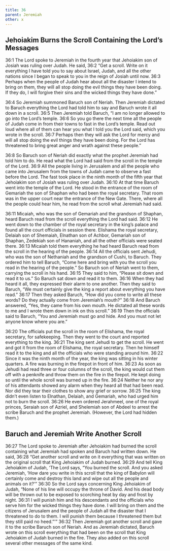 ```yaml
---
title: 36
parent: Jeremiah
other: x
---
```



## Jehoiakim Burns the Scroll Containing the Lord’s Messages

<a name="36:1">36:1</a> The Lord spoke to Jeremiah in the fourth year that Jehoiakim son of Josiah was ruling over Judah. He said, <a name="36:2">36:2</a> “Get a scroll. Write on it everything I have told you to say about Israel, Judah, and all the other nations since I began to speak to you in the reign of Josiah until now. <a name="36:3">36:3</a> Perhaps when the people of Judah hear about all the disaster I intend to bring on them, they will all stop doing the evil things they have been doing. If they do, I will forgive their sins and the wicked things they have done.”

<a name="36:4">36:4</a> So Jeremiah summoned Baruch son of Neriah. Then Jeremiah dictated to Baruch everything the Lord had told him to say and Baruch wrote it all down in a scroll. <a name="36:5">36:5</a> Then Jeremiah told Baruch, “I am no longer allowed to go into the Lord’s temple. <a name="36:6">36:6</a> So you go there the next time all the people of Judah come in from their towns to fast in the Lord’s temple. Read out loud where all of them can hear you what I told you the Lord said, which you wrote in the scroll. <a name="36:7">36:7</a> Perhaps then they will ask the Lord for mercy and will all stop doing the evil things they have been doing. For the Lord has threatened to bring great anger and wrath against these people.”

<a name="36:8">36:8</a> So Baruch son of Neriah did exactly what the prophet Jeremiah had told him to do. He read what the Lord had said from the scroll in the temple of the Lord. <a name="36:9">36:9</a> All the people living in Jerusalem and all the people who came into Jerusalem from the towns of Judah came to observe a fast before the Lord. The fast took place in the ninth month of the fifth year that Jehoiakim son of Josiah was ruling over Judah. <a name="36:10">36:10</a> At that time Baruch went into the temple of the Lord. He stood in the entrance of the room of Gemariah the son of Shaphan who had been the royal secretary. That room was in the upper court near the entrance of the New Gate. There, where all the people could hear him, he read from the scroll what Jeremiah had said.

<a name="36:11">36:11</a> Micaiah, who was the son of Gemariah and the grandson of Shaphan, heard Baruch read from the scroll everything the Lord had said. <a name="36:12">36:12</a> He went down to the chamber of the royal secretary in the king’s palace and found all the court officials in session there. Elishama the royal secretary, Delaiah son of Shemaiah, Elnathan son of Achbor, Gemariah son of Shaphan, Zedekiah son of Hananiah, and all the other officials were seated there. <a name="36:13">36:13</a> Micaiah told them everything he had heard Baruch read from the scroll in the hearing of the people. <a name="36:14">36:14</a> All the officials sent Jehudi, who was the son of Nethaniah and the grandson of Cushi, to Baruch. They ordered him to tell Baruch, “Come here and bring with you the scroll you read in the hearing of the people.” So Baruch son of Neriah went to them, carrying the scroll in his hand. <a name="36:15">36:15</a> They said to him, “Please sit down and read it to us.” So Baruch sat down and read it to them. <a name="36:16">36:16</a> When they had heard it all, they expressed their alarm to one another. Then they said to Baruch, “We must certainly give the king a report about everything you have read.” <a name="36:17">36:17</a> Then they asked Baruch, “How did you come to write all these words? Do they actually come from Jeremiah’s mouth?” <a name="36:18">36:18</a> And Baruch answered, “Yes, they came from his own mouth. He dictated all these words to me and I wrote them down in ink on this scroll.” <a name="36:19">36:19</a> Then the officials said to Baruch, “You and Jeremiah must go and hide. And you must not let anyone know where you are.”

<a name="36:20">36:20</a> The officials put the scroll in the room of Elishama, the royal secretary, for safekeeping. Then they went to the court and reported everything to the king. <a name="36:21">36:21</a> The king sent Jehudi to get the scroll. He went and got it from the room of Elishama, the royal secretary. Then he himself read it to the king and all the officials who were standing around him. <a name="36:22">36:22</a> Since it was the ninth month of the year, the king was sitting in his winter quarters. A fire was burning in the firepot in front of him. <a name="36:23">36:23</a> As soon as Jehudi had read three or four columns of the scroll, the king would cut them off with a penknife and throw them on the fire in the firepot. He kept doing so until the whole scroll was burned up in the fire. <a name="36:24">36:24</a> Neither he nor any of his attendants showed any alarm when they heard all that had been read. Nor did they tear their clothes to show any grief or sorrow. <a name="36:25">36:25</a> The king didn’t even listen to Elnathan, Delaiah, and Gemariah, who had urged him not to burn the scroll. <a name="36:26">36:26</a> He even ordered Jerahmeel, one of the royal princes, Seraiah son of Azriel, and Shelemiah son of Abdeel to arrest the scribe Baruch and the prophet Jeremiah. (However, the Lord had hidden them.)

## Baruch and Jeremiah Write Another Scroll

<a name="36:27">36:27</a> The Lord spoke to Jeremiah after Jehoiakim had burned the scroll containing what Jeremiah had spoken and Baruch had written down. He said, <a name="36:28">36:28</a> “Get another scroll and write on it everything that was written on the original scroll that King Jehoiakim of Judah burned. <a name="36:29">36:29</a> And tell King Jehoiakim of Judah, ‘The Lord says, “You burned the scroll. And you asked Jeremiah, ‘How dare you write in this scroll that the king of Babylon will certainly come and destroy this land and wipe out all the people and animals on it?’” <a name="36:30">36:30</a> So the Lord says concerning King Jehoiakim of Judah, “None of his line will occupy the throne of David. And his dead body will be thrown out to be exposed to scorching heat by day and frost by night. <a name="36:31">36:31</a> I will punish him and his descendants and the officials who serve him for the wicked things they have done. I will bring on them and the citizens of Jerusalem and the people of Judah all the disaster that I threatened to do to them. I will punish them because I threatened them but they still paid no heed.”’” <a name="36:32">36:32</a> Then Jeremiah got another scroll and gave it to the scribe Baruch son of Neriah. And as Jeremiah dictated, Baruch wrote on this scroll everything that had been on the scroll that King Jehoiakim of Judah burned in the fire. They also added on this scroll several other messages of the same kind.